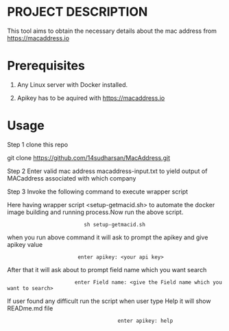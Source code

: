 PROJECT DESCRIPTION
============================

  This tool aims to obtain the necessary details about the mac address from https://macaddress.io
   
Prerequisites
==========================
  1. Any Linux server with Docker installed.
  
  2. Apikey has to be aquired with https://macaddress.io


Usage
==========================

Step 1  clone this repo

git clone https://github.com/14sudharsan/MacAddress.git

Step 2 Enter valid mac address  macaddress-input.txt  to yield output of MACaddress associated with which company 
        

Step 3 Invoke the following command to execute wrapper script 


Here having wrapper script <setup-getmacid.sh> to automate the docker image building and running process.Now run the above script.

                             sh setup-getmacid.sh  

   when you run above command it will ask to prompt the apikey and give apikey value 
     
                           enter apikey: <your api key>

   After that it will ask about to prompt field name which you want search
   
                          enter Field name: <give the Field name which you want to search>                         

   

 If user found any difficult run the script when user type Help it will show READme.md file
    
                                        enter apikey: help
     



